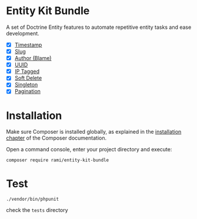 Entity Kit Bundle
===

A set of Doctrine Entity features to automate repetitive entity tasks and ease development.

- [x] [Timestamp](docs/timestamp.md)
- [x] [Slug](docs/slug.md)
- [x] [Author (Blame)](docs/author.md)
- [x] [UUID](docs/uuid.md)
- [x] [IP Tagged](docs/ip_tagged.md)
- [x] [Soft Delete](docs/soft_delete.md)
- [x] [Singleton](docs/singleton.md)
- [x] [Pagination](docs/pagination.md)

Installation
============

Make sure Composer is installed globally, as explained in the
[installation chapter](https://getcomposer.org/doc/00-intro.md)
of the Composer documentation.

Open a command console, enter your project directory and execute:

```console
composer require rami/entity-kit-bundle
```

Test
=

```console
./vendor/bin/phpunit
```

check the `tests` directory